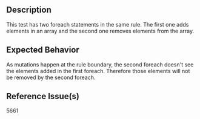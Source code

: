 ## Description

This test has two foreach statements in the same rule.
The first one adds elements in an array and the second one removes elements from the array.

## Expected Behavior

As mutations happen at the rule boundary, the second foreach doesn't see the elements added in the first foreach.
Therefore those elements will not be removed by the second foreach.

## Reference Issue(s)

5661